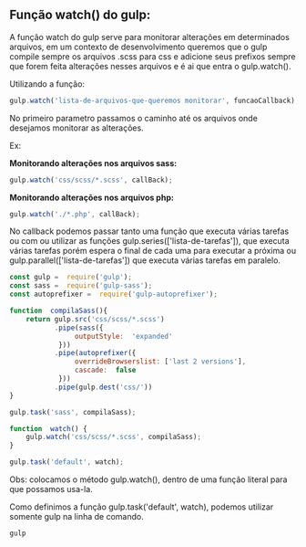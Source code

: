 ## Função watch() do gulp:

A função watch do gulp serve para monitorar alterações em determinados arquivos, em um contexto de desenvolvimento queremos que o gulp compile sempre os arquivos .scss para css e adicione seus prefixos sempre que forem feita alterações nesses arquivos e é ai que entra o gulp.watch().

Utilizando a função:
```javascript
gulp.watch('lista-de-arquivos-que-queremos monitorar', funcaoCallback);
```

No primeiro parametro passamos o caminho até os arquivos onde desejamos monitorar as alterações.

Ex:

**Monitorando alterações nos arquivos sass:**
```javascript
gulp.watch('css/scss/*.scss', callBack);
```
**Monitorando alterações nos arquivos php:**
```javascript
gulp.watch('./*.php', callBack);
```
  

No callback podemos passar tanto uma função que executa várias tarefas ou com ou utilizar as funções gulp.series(['lista-de-tarefas']), que executa várias tarefas porém espera o final de cada uma para executar a próxima ou gulp.parallel(['lista-de-tarefas']) que executa várias tarefas em paralelo.

```javascript
const gulp =  require('gulp');
const sass =  require('gulp-sass');
const autoprefixer =  require('gulp-autoprefixer');

function  compilaSass(){
	return gulp.src('css/scss/*.scss')
		   .pipe(sass({
				outputStyle:  'expanded'
			}))
		   .pipe(autoprefixer({	
				overrideBrowserslist: ['last 2 versions'],
				cascade:  false
			}))
	       .pipe(gulp.dest('css/'))
}

gulp.task('sass', compilaSass); 

function  watch() {
	gulp.watch('css/scss/*.scss', compilaSass);
}

gulp.task('default', watch);
```

  

Obs: colocamos o método gulp.watch(), dentro de uma função literal para que possamos usa-la.

Como definimos a função gulp.task('default', watch), podemos utilizar somente gulp na linha de comando.

```properties
gulp
```